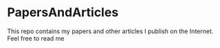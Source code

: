 # PapersAndArticles
This repo contains my papers and other articles I publish on the Internet. Feel free to read me 
